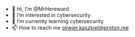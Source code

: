 - 👋 Hi, I’m @MrHereward
- 👀 I’m interested in cybersecurity
- 🌱 I’m currently learning cybersecurity
- 📫 How to reach me oliwier.kaszkiel@proton.me

<!---
MrHereward/MrHereward is a ✨ special ✨ repository because its `README.md` (this file) appears on your GitHub profile.
You can click the Preview link to take a look at your changes.
--->
